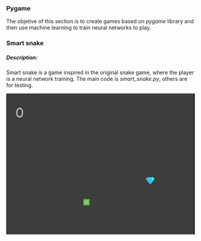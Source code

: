 
### Pygame

The objetive of this section is to create games based on *pygame* library and then use machine learning to train neural networks to play.

### Smart snake

##### Description:
Smart snake is a game inspired in the original snake game, where the player is a neural network training.
The main code is *smart_snake.py*, others are for testing.

[![Smart snake](https://github.com/AndresCasasola/python-keras/raw/master/resources/images/smart_snake/smart_snake.png)](https://github.com/AndresCasasola/python-keras/raw/master/resources/videos/smart_snake/snake_try1.mp4 "Smart snake")